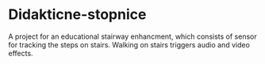 # Didakticne-stopnice
A project for an educational stairway enhancment, which consists of sensor for tracking the steps on stairs. Walking on stairs triggers audio and video effects.
